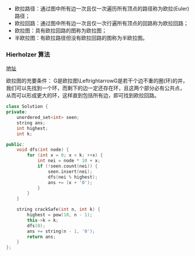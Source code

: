 
* 欧拉路径：通过图中所有边一次且仅一次遍历所有顶点的路径称为欧拉(Euler)路径；
* 欧拉回路：通过图中所有边一次且仅一次行遍所有顶点的回路称为欧拉回路；
* 欧拉图：具有欧拉回路的图称为欧拉图；
* 半欧拉图：有欧拉路径但没有欧拉回路的图称为半欧拉图。


### Hierholzer 算法

[地址](https://www.jianshu.com/p/8394b8e5b878)


欧拉图的充要条件：
    G是欧拉图\LeftrightarrowG是若干个边不重的圈(环)的并，
    我们可以先找到一个环，而剩下的边一定还存在环，且这两个部分必有公共点，
    从而可以形成更大的环，这样直到包括所有边，即可找到欧拉回路。

```c++
class Solution {
private:
    unordered_set<int> seen;
    string ans;
    int highest;
    int k;

public:
    void dfs(int node) {
        for (int x = 0; x < k; ++x) {
            int nei = node * 10 + x;
            if (!seen.count(nei)) {
                seen.insert(nei);
                dfs(nei % highest);
                ans += (x + '0');
            }
        }
    }

    string crackSafe(int n, int k) {
        highest = pow(10, n - 1);
        this->k = k;
        dfs(0);
        ans += string(n - 1, '0');
        return ans;
    }
};
```